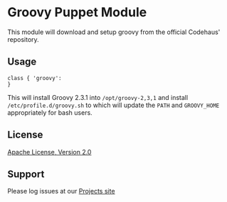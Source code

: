 Groovy Puppet Module
======

This module will download and setup groovy from the official Codehaus' repository.


Usage
-----

```puppet
class { 'groovy':
}

```

This will install Groovy 2.3.1 into `/opt/groovy-2,3,1` and install
`/etc/profile.d/groovy.sh` to which will update the `PATH` and `GROOVY_HOME`
appropriately for bash users.

License
-------

[Apache License, Version 2.0](LICENSE-2.0.txt)

Support
-------

Please log issues at our [Projects site](https://github.com/jenkins-infra/puppet-groovy/issues)

